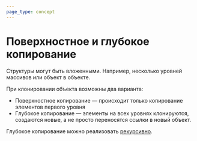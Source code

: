 ```yaml
---
page_type: concept
---
```

# Поверхностное и глубокое копирование

Структуры могут быть вложенными. Например, несколько уровней массивов или объект в объекте.

При клонировании объекта возможны два варианта:

* Поверхностное копирование — происходит только копирование элементов первого уровня
* Глубокое копирование — элементы на всех уровнях клонируются, создаются новые, а не просто переносятся ссылки в новый объект.

Глубокое копирование можно реализовать [рекурсивно]([[20221027000223]]).

